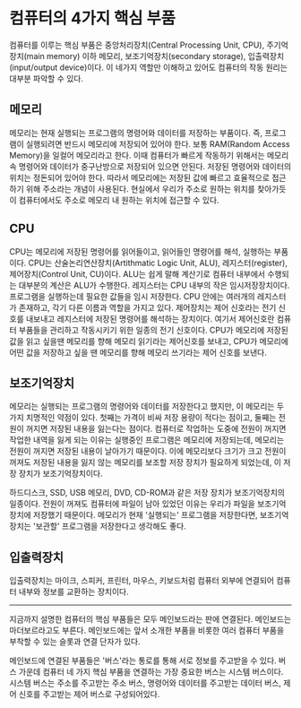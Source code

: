 # 컴퓨터의 4가지 핵심 부품

컴퓨터를 이루는 핵심 부품은 중앙처리장치(Central Processing Unit, CPU), 주기억장치(main memory) 이하 메모리, 보조기억장치(secondary storage), 입출력장치(input/output device)이다.
이 네가지 역할만 이해하고 있어도 컴퓨터의 작동 원리는 대부분 파악할 수 있다.

## 메모리

메모리는 현재 실행되는 프로그램의 명령어와 데이터를 저장하는 부품이다. 즉, 프로그램이 실행되려면 반드시 메모리에 저장되어 있어야 한다. 보통 RAM(Random Access Memory)을 일컬어 메모리라고 한다. 이때 컴퓨터가 빠르게 작동하기 위해서는 메모리 속 명령어와 데이터가 중구난방으로 저장되어 있으면 안된다. 저장된 명령어와 데이터의 위치는 정돈되어 있어야 한다. 따라서 메모리에는 저장된 값에 빠르고 효율적으로 접근하기 위해 주소라는 개념이 사용된다. 현실에서 우리가 주소로 원하는 위치를 찾아가듯이 컴퓨터에서도 주소로 메모리 내 원하는 위치에 접근할 수 있다.

## CPU

CPU는 메모리에 저장된 명령어를 읽어들이고, 읽어들인 명령어를 해석, 실행하는 부품이다. CPU는 산술논리연산장치(Artithmatic Logic Unit, ALU), 레지스터(register), 제어장치(Control Unit, CU)이다. ALU는 쉽게 말해 계산기로 컴퓨터 내부에서 수행되는 대부분의 계산은 ALU가 수행한다. 레지스터는 CPU 내부의 작은 임시저장장치이다. 프로그램을 실행하는데 필요한 값들을 임시 저장한다. CPU 안에는 여러개의 레지스터가 존재하고, 각기 다른 이름과 역할을 가지고 있다. 제어장치는 제어 신호라는 전기 신호를 내보내고 레지스터에 저장된 명령어를 해석하는 장치이다. 여기서 제어신호란 컴퓨터 부품들을 관리하고 작동시키기 위한 일종의 전기 신호이다. CPU가 메모리에 저장된 값을 읽고 싶을땐 메모리를 향해 메모리 읽기라는 제어신호를 보내고, CPU가 메모리에 어떤 값을 저장하고 싶을 땐 메모리를 향해 메모리 쓰기라는 제어 신호를 보낸다.

## 보조기억장치

메모리는 실행되는 프로그램의 명령어와 데이터를 저장한다고 했지만, 이 메모리는 두 가지 치명적인 약점이 있다. 첫째는 가격이 비싸 저장 용량이 적다는 점이고, 둘째는 전원이 꺼지면 저장된 내용을 잃는다는 점이다. 컴퓨터로 작업하는 도중에 전원이 꺼지면 작업한 내역을 잃게 되는 이유는 실행중인 프로그램은 메모리에 저장되는데, 메모리는 전원이 꺼지면 저장된 내용이 날아가기 때문이다. 이에 메모리보다 크기가 크고 전원이 꺼져도 저장된 내용을 잃지 않는 메모리를 보조할 저장 장치가 필요하게 되었는데, 이 저장 장치가 보조기억장치이다.

하드디스크, SSD, USB 메모리, DVD, CD-ROM과 같은 저장 장치가 보조기억장치의 일종이다. 전원이 꺼져도 컴퓨터에 파일이 남아 있었던 이유는 우리가 파일을 보조기억장치에 저장했기 때문이다. 메모리가 현재 '실행되는' 프로그램을 저장한다면, 보조기억장치는 '보관할' 프로그램을 저장한다고 생각해도 좋다.

## 입출력장치

입출력장치는 마이크, 스피커, 프린터, 마우스, 키보드처럼 컴퓨터 외부에 연결되어 컴퓨터 내부와 정보를 교환하는 장치이다.

<hr>

지금까지 설명한 컴퓨터의 핵심 부품들은 모두 메인보드라는 판에 연결된다. 메인보드는 마더보르라고도 부른다. 메인보드에는 앞서 소개한 부품을 비롯한 여러 컴퓨터 부품을 부착할 수 있는 슬롯과 연결 단자가 있다.

메인보드에 연결된 부품들은 '버스'라는 통로를 통해 서로 정보를 주고받을 수 있다. 버스 가운데 컴퓨터 네 가지 핵심 부품을 연결하는 가장 중요한 버스는 시스템 버스이다. 시스템 버스는 주소를 주고받는 주소 버스, 명령어와 데이터를 주고받는 데이터 버스, 제어 신호를 주고받는 제어 버스로 구성되어있다.
